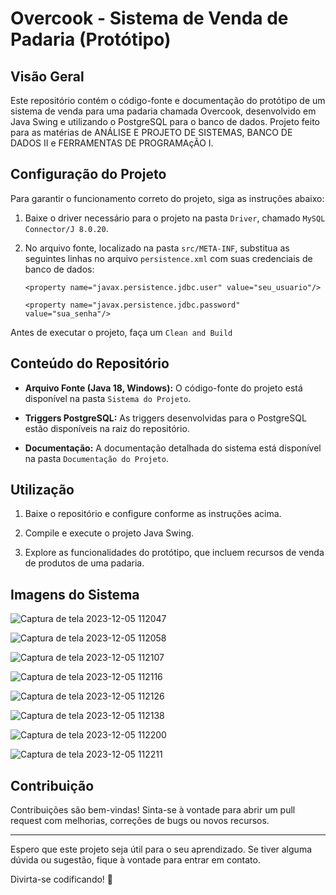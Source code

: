 # Overcook - Sistema de Venda de Padaria (Protótipo)

## Visão Geral

Este repositório contém o código-fonte e documentação do protótipo de um sistema de venda para uma padaria chamada Overcook, desenvolvido em Java Swing e utilizando o PostgreSQL para o banco de dados. Projeto feito para as matérias de ANÁLISE E PROJETO DE SISTEMAS, BANCO DE DADOS II e FERRAMENTAS DE PROGRAMAçÃO I.

## Configuração do Projeto

Para garantir o funcionamento correto do projeto, siga as instruções abaixo:

1. Baixe o driver necessário para o projeto na pasta `Driver`, chamado `MySQL Connector/J 8.0.20`.

2. No arquivo fonte, localizado na pasta `src/META-INF`, substitua as seguintes linhas no arquivo `persistence.xml` com suas credenciais de banco de dados:

   `<property name="javax.persistence.jdbc.user" value="seu_usuario"/>`
   
   `<property name="javax.persistence.jdbc.password" value="sua_senha"/>`

Antes de executar o projeto, faça um `Clean and Build`

## Conteúdo do Repositório

- **Arquivo Fonte (Java 18, Windows):** O código-fonte do projeto está disponível na pasta `Sistema do Projeto`.

- **Triggers PostgreSQL:** As triggers desenvolvidas para o PostgreSQL estão disponíveis na raiz do repositório.

- **Documentação:** A documentação detalhada do sistema está disponível na pasta `Documentação do Projeto`.

## Utilização

1. Baixe o repositório e configure conforme as instruções acima.

2. Compile e execute o projeto Java Swing.

3. Explore as funcionalidades do protótipo, que incluem recursos de venda de produtos de uma padaria.

## Imagens do Sistema

![Captura de tela 2023-12-05 112047](https://github.com/pedrobaschoni/Padaria-Overcook/assets/124200114/acd21466-98aa-4afb-b324-4e29fb7b31d9)

![Captura de tela 2023-12-05 112058](https://github.com/pedrobaschoni/Padaria-Overcook/assets/124200114/1e163835-a018-4ecc-bfbe-b48933f5a846)

![Captura de tela 2023-12-05 112107](https://github.com/pedrobaschoni/Padaria-Overcook/assets/124200114/b01e613b-25c8-40b5-bb9b-88c8255d2eb0)

![Captura de tela 2023-12-05 112116](https://github.com/pedrobaschoni/Padaria-Overcook/assets/124200114/fa69b981-9174-405c-a966-e74cfa4a7a0f)

![Captura de tela 2023-12-05 112126](https://github.com/pedrobaschoni/Padaria-Overcook/assets/124200114/415de234-07ec-455e-a5ca-56a3e179be1d)

![Captura de tela 2023-12-05 112138](https://github.com/pedrobaschoni/Padaria-Overcook/assets/124200114/36a6a1ec-a699-42c5-b300-e7325cc2923b)

![Captura de tela 2023-12-05 112200](https://github.com/pedrobaschoni/Padaria-Overcook/assets/124200114/e56373d8-6a1d-47e0-bdb8-6f6a8f15b226)

![Captura de tela 2023-12-05 112211](https://github.com/pedrobaschoni/Padaria-Overcook/assets/124200114/9557e21f-0784-4181-88a2-2a6e70b0a788)

## Contribuição

Contribuições são bem-vindas! Sinta-se à vontade para abrir um pull request com melhorias, correções de bugs ou novos recursos.

---

Espero que este projeto seja útil para o seu aprendizado. Se tiver alguma dúvida ou sugestão, fique à vontade para entrar em contato.

Divirta-se codificando! 🚀

